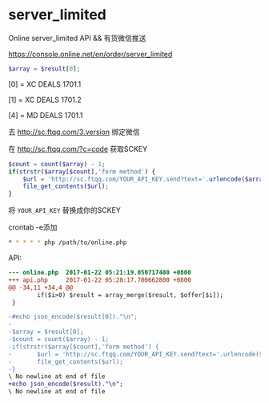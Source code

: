 # server_limited
Online server_limited API &amp;&amp; 有货微信推送

https://console.online.net/en/order/server_limited

```php
$array = $result[0];
```

[0] = XC DEALS 1701.1

[1] = XC DEALS 1701.2

[4] = MD DEALS 1701.1

去 http://sc.ftqq.com/3.version 绑定微信

在 http://sc.ftqq.com/?c=code 获取SCKEY
```php
$count = count($array) - 1;
if(strstr($array[$count],'form method') {
	$url = 'http://sc.ftqq.com/YOUR_API_KEY.send?text='.urlencode($array[0].'上货了');
	file_get_contents($url);
}
```
将 `YOUR_API_KEY` 替换成你的SCKEY

crontab -e添加
```bash
* * * * * php /path/to/online.php
```

API:
```diff
--- online.php  2017-01-22 05:21:19.050717400 +0800
+++ api.php     2017-01-22 05:28:17.700662800 +0800
@@ -34,11 +34,4 @@
        if($i>0) $result = array_merge($result, $offer[$i]);
 }

-#echo json_encode($result[0])."\n";
-
-$array = $result[0];
-$count = count($array) - 1;
-if(strstr($array[$count],'form method') {
-       $url = 'http://sc.ftqq.com/YOUR_API_KEY.send?text='.urlencode($array[0].'上货了');
-       file_get_contents($url);
-}
\ No newline at end of file
+echo json_encode($result)."\n";
\ No newline at end of file
```
